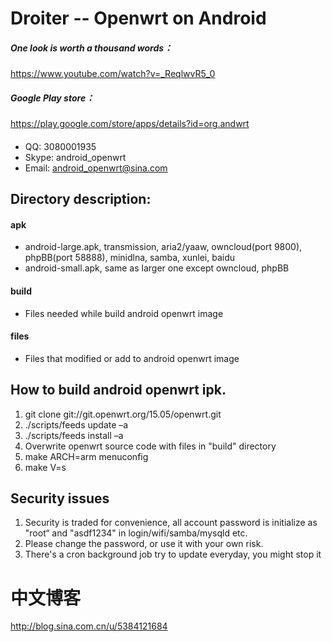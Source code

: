 # Droiter -- Openwrt on Android

    
##### One look is worth a thousand words：
https://www.youtube.com/watch?v=_ReqlwvR5_0

##### Google Play store：
https://play.google.com/store/apps/details?id=org.andwrt


####
  - QQ:    3080001935
  - Skype: android_openwrt
  - Email: android_openwrt@sina.com

## Directory description:
#### apk
- android-large.apk, transmission, aria2/yaaw, owncloud(port 9800), phpBB(port 58888), minidlna, samba, xunlei, baidu
- android-small.apk, same as larger one except owncloud, phpBB

#### build
- Files needed while build android openwrt image

#### files
- Files that modified or add to android openwrt image

## How to build android openwrt ipk.
1. git clone git://git.openwrt.org/15.05/openwrt.git
2. ./scripts/feeds update –a
3. ./scripts/feeds install –a
4. Overwrite openwrt source code with files in "build" directory
5. make ARCH=arm menuconfig
6. make V=s

## Security issues

1. Security is traded for convenience, all account password is initialize as "root“ and "asdf1234" in login/wifi/samba/mysqld etc.
2. Please change the password, or use it with your own risk.
3. There's a cron background job try to update everyday, you might stop it

# 中文博客

http://blog.sina.com.cn/u/5384121684

